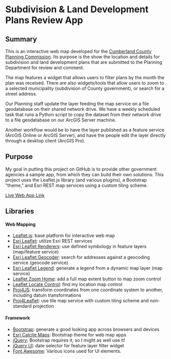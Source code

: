 # Subdivision & Land Development Plans Review App

## Summary
This is an interactive web map developed for the [Cumberland County Planning Commission](https://www.ccpa.net/120/Planning-Department).  Its purpose is the show the location and details for subdivision and land development plans that are submitted to the Planning Department for review and comment.

The map features a widget that allows users to filter plans by the month the plan was received.  There are also widgets/tools that allow users to zoom to a selected municipality (subdivision of County government), or search for a street address.

Our Planning staff update the layer feeding the map service on a file geodatabase on their shared network drive.  We have a weekly scheduled task that runs a Python script to copy the dataset from their network drive to a file geodatabase on our ArcGIS Server machine.

Another workflow would be to have the layer published as a feature service (ArcGIS Online or ArcGIS Server), and have the people edit the layer directly through a desktop client (ArcGIS Pro).

## Purpose
My goal in putting this project on GitHub is to provide other government agencies a sample app, from which they can build their own solutions.  This project uses the Leaflet.js library (and various plugins), a Bootstrap "theme," and Esri REST map services using a custom tiling scheme.

[Live Web App Link](https://gis.ccpa.net/sld/activity/)

## Libraries
#### Web Mapping
- [Leaflet.js](https://github.com/Leaflet/Leaflet): base platform for interactive web map
- [Esri Leaflet](https://github.com/Esri/esri-leaflet): utilize Esri REST services
- [Esri Leaflet Renderers](https://github.com/esri/esri-leaflet-renderers): use defined symbology in feature layers (map/feature service)
- [Esri Leaflet Geocoder](https://github.com/esri/esri-leaflet-geocoder): search for addresses against a geocoding service (geocode service)
- [Esri Leaflet Legend](https://github.com/w8r/esri-leaflet-legend): generate a legend from a dynamic map layer (map service)
- [Leaflet Zoom Home](https://github.com/torfsen/leaflet.zoomhome): add a full map extent button to map zoom control
- [Leaflet Locate Control](https://github.com/domoritz/leaflet-locatecontrol): find my location map control
- [Proj4JS](https://github.com/proj4js/proj4js): transform coordinates from one coordinate system to another, including datum transformations
- [Proj4Leaflet](https://github.com/kartena/Proj4Leaflet): use tile map service with custom tiling scheme and non-standard projection

#### Framework
- [Bootstrap](https://github.com/twbs/bootstrap): generate a good looking app across browsers and devices
- [Esri Calcite Maps](https://github.com/Esri/calcite-maps): Bootstrap theme for web map apps
- [jQuery](https://github.com/jquery/jquery): Bootstrap requires it, so I might as well use it!
- [jQuery UI](https://github.com/jquery/jquery-ui): date selector for feature layer filter widget
- [Font Awesome](https://github.com/FortAwesome/Font-Awesome): Various icons used for UI elements.
